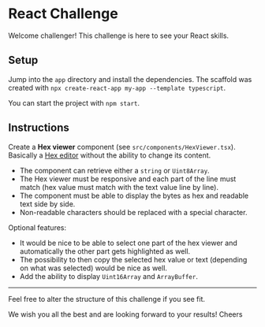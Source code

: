 # React Challenge

Welcome challenger!
This challenge is here to see your React skills.

## Setup

Jump into the `app` directory and install the dependencies. The scaffold was created with
`npx create-react-app my-app --template typescript`.

You can start the project with `npm start`.

## Instructions

Create a **Hex viewer** component (see `src/components/HexViewer.tsx`).
Basically a [Hex editor](https://en.wikipedia.org/wiki/Hex_editor) without the ability to change its content.

- The component can retrieve either a `string` or `Uint8Array`.
- The Hex viewer must be responsive and each part of the line must match (hex value must match with the text value line by line).
- The component must be able to display the bytes as hex and readable text side by side.
- Non-readable characters should be replaced with a special character.

Optional features:
- It would be nice to be able to select one part of the hex viewer and automatically the other part gets highlighted as well.
- The possibility to then copy the selected hex value or text (depending on what was selected) would be nice as well.
- Add the ability to display `Uint16Array` and `ArrayBuffer`.

---

Feel free to alter the structure of this challenge if you see fit.

We wish you all the best and are looking forward to your results!
Cheers
